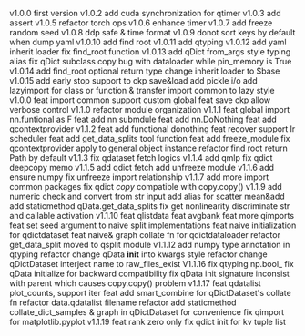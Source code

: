 v1.0.0
    first version
v1.0.2
    add cuda synchronization for qtimer
v1.0.3 
    add assert 
v1.0.5
    refactor torch ops
v1.0.6
    enhance timer
v1.0.7
    add freeze random seed
v1.0.8
    ddp safe & time format
v1.0.9
    donot sort keys by default when dump yaml 
v1.0.10
    add find root
v1.0.11
    add qtyping
v1.0.12
    add yaml inherit loader
    fix find_root function
v1.0.13
    add qDict from_args
    style typing alias
    fix qDict subclass copy bug with dataloader while pin_memory is True
v1.0.14
    add find_root optional return type
    change inherit loader to $base
v1.0.15
    add early stop support to ckp save&load
    add pickle i/o
    add lazyimport for class or function & transfer import common to lazy style 
v1.0.0
    feat import common support custom global
    feat save ckp allow verbose control
v1.1.0
    refactor module organization
v1.1.1
    feat global import nn.funtional as F
    feat add nn submdule
    feat add nn.DoNothing
    feat add qcontextprovider
v1.1.2
    feat add functional donothing
    feat recover support lr scheduler
    feat add get_data_splits tool function
    feat add freeze_module
    fix qcontextprovider apply to general object instance 
    refactor find root return Path by default 
v1.1.3
    fix qdataset fetch logics
v1.1.4
    add qmlp
    fix qdict deepcopy memo 
v1.1.5
    add qdict fetch
    add unfreeze module
v1.1.6
    add ensure numpy
    fix unfreeze import relationship
v1.1.7 
    add more import common packages
    fix qdict _copy_ compatible with copy.copy()
v1.1.9
    add numeric check and convert from str input
    add alias for scatter mean&add
    add staticmethod qData.get_data_splits
    fix get nonlinearity discriminate str and callable activation
v1.1.10
    feat qlistdata 
    feat avgbank
    feat more qimports
    feat set seed argument to naive split implementations
    feat naive initialization for qdictdataset
    feat naive& graph collate fn for qdictdataloader
    refactor get_data_split moved to qsplit module
v1.1.12
    add numpy type annotation in qtyping
    refactor change qData __init__ into kwargs style
    refactor change qDictDataset interject name to raw_files_exist 
V1.1.16
    fix qtyping np.bool_ 
    fix qData initialize for backward compatibility
    fix qData init signature inconsist with parent which causes copy.copy() problem
v1.1.17
    feat qdatalist plot_counts, support iter
    feat add smart_combine for qDictDataset's collate fn
    refactor data.qdatalist filename
    refactor add staticmethod collate_dict_samples & graph in qDictDataset for convenience
    fix qimport for matplotlib.pyplot
v1.1.19
    feat rank zero only
    fix qdict init for kv tuple list
